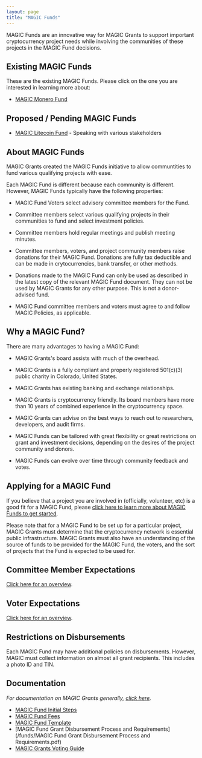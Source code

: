 ```yaml
---
layout: page
title: "MAGIC Funds"
---
```


MAGIC Funds are an innovative way for MAGIC Grants to support important cryptocurrency project needs while involving the communities of these projects in the MAGIC Fund decisions.

## Existing MAGIC Funds

These are the existing MAGIC Funds. Please click on the one you are interested in learning more about:

* [MAGIC Monero Fund](/funds/monero/)

## Proposed / Pending MAGIC Funds

* [MAGIC Litecoin Fund]() - Speaking with various stakeholders

## About MAGIC Funds

MAGIC Grants created the MAGIC Funds initiative to allow communtities to fund various qualifying projects with ease.

Each MAGIC Fund is different because each community is different. However,  MAGIC Funds typically have the following properties:

* MAGIC Fund Voters select advisory committee members for the Fund.

* Committee members select various qualifying projects in their communities to fund and select investment policies.

* Committee members hold regular meetings and publish meeting minutes.

* Committee members, voters, and project community members raise donations for their MAGIC Fund. Donations are fully tax deductible and can be made in crytocurrencies, bank transfer, or other methods.

* Donations made to the MAGIC Fund can only be used as described in the latest copy of the relevant MAGIC Fund document. They can not be used by MAGIC Grants for any other purpose. This is not a donor-advised fund.

* MAGIC Fund committee members and voters must agree to and follow MAGIC Policies, as applicable.

## Why a MAGIC Fund?

There are many advantages to having a MAGIC Fund:

* MAGIC Grants's board assists with much of the overhead.

* MAGIC Grants is a fully compliant and properly registered 501(c)(3) public charity in Colorado, United States.

* MAGIC Grants has existing banking and exchange relationships.

* MAGIC Grants is cryptocurrency friendly. Its board members have more than 10 years of combined experience in the cryptocurrency space.

* MAGIC Grants can advise on the best ways to reach out to researchers, developers, and audit firms.

* MAGIC Funds can be tailored with great flexibility or great restrictions on grant and investment decisions, depending on the desires of the project community and donors.

* MAGIC Funds can evolve over time through community feedback and votes.

## Applying for a MAGIC Fund

If you believe that a project you are involved in (officially, volunteer, etc) is a good fit for a MAGIC Fund, please [click here to learn more about MAGIC Funds to get started](/funds/fund_initial_steps).

Please note that for a MAGIC Fund to be set up for a particular project, MAGIC Grants must determine that the cryptocurrency network is essential public infrastructure. MAGIC Grants must also have an understanding of the source of funds to be provided for the MAGIC Fund, the voters, and the sort of projects that the Fund is expected to be used for.

## Committee Member Expectations

[Click here for an overview](/funds/committee_expectations/).

## Voter Expectations

[Click here for an overview](/funds/voter_expectations/).

## Restrictions on Disbursements

Each MAGIC Fund may have additional policies on disbursements. However, MAGIC must collect information on almost all grant recipients. This includes a photo ID and TIN.

## Documentation

*For documentation on MAGIC Grants generally, [click here](/about/documentation).*

* [MAGIC Fund Initial Steps](/funds/fund_initial_steps)
* [MAGIC Fund Fees](/funds/fund_fees)
* [MAGIC Fund Template](/funds/fund_template)
* [MAGIC Fund Grant Disbursement Process and Requirements](/funds/MAGIC Fund Grant Disbursement Process and Requirements.pdf)
* [MAGIC Grants Voting Guide](/funds/voting)